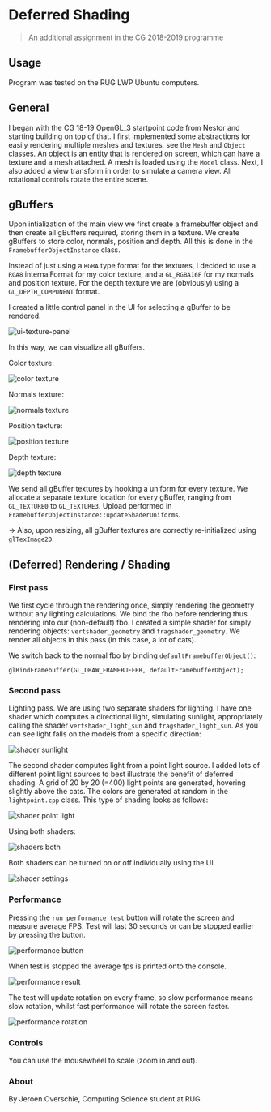 # Deferred Shading
> An additional assignment in the CG 2018-2019 programme

## Usage

Program was tested on the RUG LWP Ubuntu computers.

## General
	
I began with the CG 18-19 OpenGL_3 startpoint code from Nestor and starting building on top of that. I first implemented some abstractions for easily rendering multiple meshes and textures, see the `Mesh` and `Object` classes. An object is an entity that is rendered on screen, which can have a texture and a mesh attached. A mesh is loaded using the `Model` class. Next, I also added a view transform in order to simulate a camera view. All rotational controls rotate the entire scene. 

## gBuffers

Upon intialization of the main view we first create a framebuffer object and then create all gBuffers required, storing them in a texture. We create gBuffers to store color, normals, position and depth. All this is done in the `FramebufferObjectInstance` class.

Instead of just using a `RGBA` type format for the textures, I decided to use a `RGA8` internalFormat for my color texture, and a `GL_RGBA16F` for my normals and position texture. For the depth texture we are (obviously) using a `GL_DEPTH_COMPONENT` format.

I created a little control panel in the UI for selecting a gBuffer to be rendered.

![ui-texture-panel](./Screenshots/ui-texture-panel.png)

In this way, we can visualize all gBuffers.

Color texture:

![color texture](./Screenshots/texture-color.png)

Normals texture:

![normals texture](./Screenshots/texture-normals.png)

Position texture:

![position texture](./Screenshots/texture-position.png)

Depth texture:

![depth texture](./Screenshots/texture-depth.png)

We send all gBuffer textures by hooking a uniform for every texture. We allocate a separate texture location for every gBuffer, ranging from `GL_TEXTURE0` to `GL_TEXTURE3`. Upload performed in `FramebufferObjectInstance::updateShaderUniforms`.

→ Also, upon resizing, all gBuffer textures are correctly re-initialized using `glTexImage2D`.

## (Deferred) Rendering / Shading

### First pass
We first cycle through the rendering once, simply rendering the geometry without any lighting calculations. We bind the fbo before rendering thus rendering into our (non-default) fbo. I created a simple shader for simply rendering objects: `vertshader_geometry` and `fragshader_geometry`. We render all objects in this pass (in this case, a lot of cats).

We switch back to the normal fbo by binding `defaultFramebufferObject()`: 

`glBindFramebuffer(GL_DRAW_FRAMEBUFFER, defaultFramebufferObject);`

### Second pass
Lighting pass. We are using two separate shaders for lighting. I have one shader which computes a directional light, simulating sunlight, appropriately calling the shader `vertshader_light_sun` and `fragshader_light_sun`. As you can see light falls on the models from a specific direction:

![shader sunlight](./Screenshots/lighting-sun-light.png)

The second shader computes light from a point light source. I added lots of different point light sources to best illustrate the benefit of deferred shading. A grid of 20 by 20 (=400) light points are generated, hovering slightly above the cats. The colors are generated at random in the `lightpoint.cpp` class. This type of shading looks as follows:

![shader point light](./Screenshots/lighting-point-lights.png)

Using both shaders:

![shaders both](./Screenshots/lighting-both.png)

Both shaders can be turned on or off individually using the UI.

![shader settings](./Screenshots/shader-settings.png)

### Performance

Pressing the `run performance test` button will rotate the screen and measure average FPS. Test will last 30 seconds or can be stopped earlier by pressing the button.

![performance button](./Screenshots/performance-button.png)

When test is stopped the average fps is printed onto the console.

![performance result](./Screenshots/performance-result.png)

The test will update rotation on every frame, so slow performance means slow rotation, whilst fast performance will rotate the screen faster.

![performance rotation](./Screenshots/performance-rotation-ex.gif)

### Controls

You can use the mousewheel to scale (zoom in and out).

### About

By Jeroen Overschie, Computing Science student at RUG.
